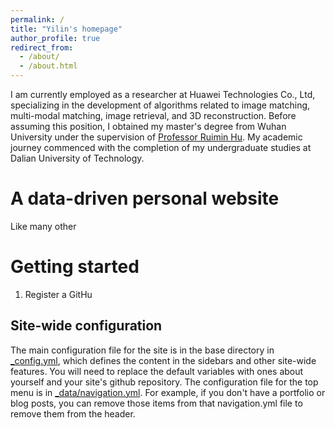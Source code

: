 ```yaml
---
permalink: /
title: "Yilin's homepage"
author_profile: true
redirect_from: 
  - /about/
  - /about.html
---
```


I am currently employed as a researcher at Huawei Technologies Co., Ltd, specializing in the development of algorithms related to image matching, multi-modal matching, image retrieval, and 3D reconstruction. Before assuming this position, I obtained my master's degree from Wuhan University under the supervision of [Professor Ruimin Hu](https://scholar.google.com/citations?user=c9ZfhU0AAAAJ&hl=zh-CN&oi=ao). My academic journey commenced with the completion of my undergraduate studies at Dalian University of Technology.

A data-driven personal website
======
Like many other 

Getting started
======
1. Register a GitHu

Site-wide configuration
------
The main configuration file for the site is in the base directory in [_config.yml](https://github.com/academicpages/academicpages.github.io/blob/master/_config.yml), which defines the content in the sidebars and other site-wide features. You will need to replace the default variables with ones about yourself and your site's github repository. The configuration file for the top menu is in [_data/navigation.yml](https://github.com/academicpages/academicpages.github.io/blob/master/_data/navigation.yml). For example, if you don't have a portfolio or blog posts, you can remove those items from that navigation.yml file to remove them from the header. 

